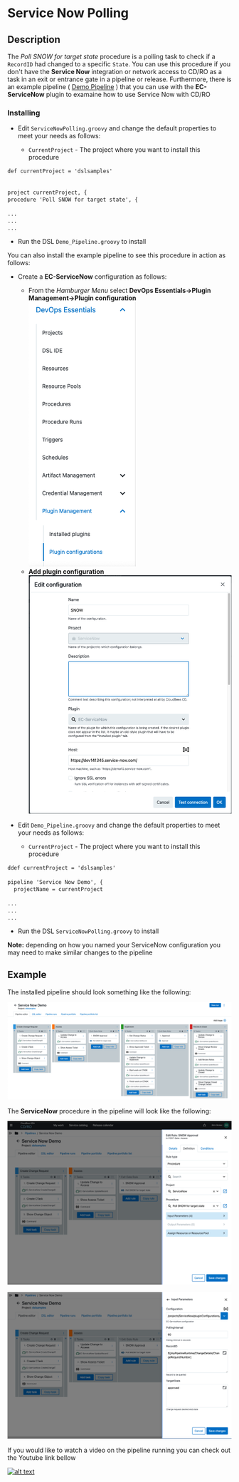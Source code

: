 # Service Now Polling

## Description

The *Poll SNOW for target state*  procedure is a polling task to check if a `RecordID` had changed to a specific `State`.  You can use this procedure if you don't have the **Service Now** integration or network access to CD/RO as a task in an exit or entrance gate in a pipeline or release.   Furthermore, there is an example pipeline ( [Demo Pipeline](Demo_Pipeline.groovy) ) that you can use with the **EC-ServiceNow** plugin to examaine how to use Service Now with CD/RO

### Installing

* Edit `ServiceNowPolling.groovy` and change the default properties to meet your needs as follows:

    * `CurrentProject` - The project where you want to install this procedure

```
def currentProject = 'dslsamples'


project currentProject, {
procedure 'Poll SNOW for target state', {

...
...
...
```

* Run the DSL `Demo_Pipeline.groovy` to install

You can also install the example pipeline to  see this procedure in action as follows:

* Create a **EC-ServiceNow** configuration as follows:
    * From the *Hamburger Menu*  select **DevOps Essentials->Plugin Management->Plugin configuration**
    ![Plugin configurations](img/pluginmanagementmenu.png)
    * **Add plugin configuration**
    ![SNOW Configuration](img/snowconfiguration.png)

* Edit `Demo_Pipeline.groovy` and change the default properties to meet your needs as follows:

    * `CurrentProject` - The project where you want to install this procedure

```
ddef currentProject = 'dslsamples'

pipeline 'Service Now Demo', {
  projectName = currentProject

...
...
...
```

* Run the DSL `ServiceNowPolling.groovy` to install

**Note:** depending on how you named your ServiceNow configuration you may need to make similar changes to the pipeline

## Example

The installed pipeline should look something like the following:

![SNOW Pipeline](img/pipeline.png)

The **ServiceNow** procedure in the pipeline will look like the following:

![SNOW Approval](img/snowapproval.png)

![SNOW Pipeline](img/snowapproval_parameters.png)

If you would like to watch a video on the pipeline running you can check out the Youtube link  bellow

[![alt text](https://i.ytimg.com/vi/MEvfoWISU-8/hqdefault.jpg?sqp=-oaymwE2CPYBEIoBSFXyq4qpAygIARUAAIhCGAFwAcABBvABAfgB_gmAAtAFigIMCAAQARgTIEYofzAP&rs=AOn4CLCXnq75dDZWVks2hwzHzUjwX0UJNA)](https://youtu.be/MEvfoWISU-8 "Youtube Video")
